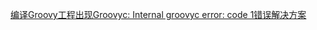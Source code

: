[编译Groovy工程出现Groovyc: Internal groovyc error: code 1错误解决方案](https://blog.csdn.net/adley_app/article/details/113752330)